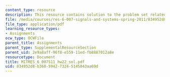 ```yaml
---
content_type: resource
description: This resource contains solution to the problem set related to the z-transform.
file: /media/courses/res-6-007-signals-and-systems-spring-2011/834952d8b368594273245145843aa69d_MITRES_6_007S11_hw22_sol.pdf
file_type: application/pdf
learning_resource_types:
- Assignments
ocw_type: OCWFile
parent_title: Assignments
parent_type: SupplementalResourceSection
parent_uid: 2e9a8aff-96f8-e559-11ed-fb8887012a8e
resourcetype: Document
title: MITRES_6_007S11_hw22_sol.pdf
uid: 834952d8-b368-5942-7324-5145843aa69d
---
```

